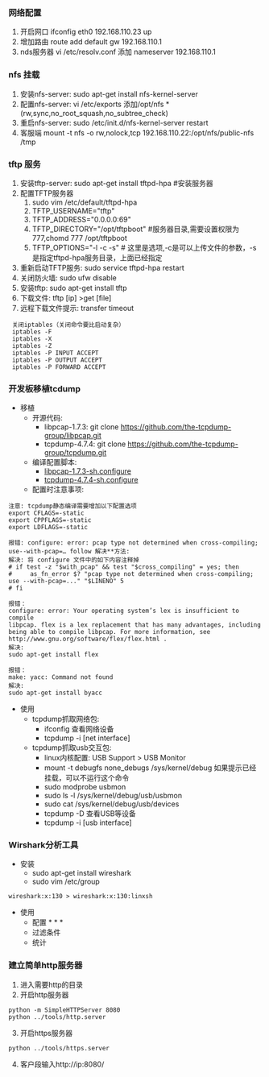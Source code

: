 ### 网络配置
1. 开启网口 ifconfig eth0 192.168.110.23 up
2. 增加路由 route add default gw 192.168.110.1
3. nds服务器 vi /etc/resolv.conf 添加 nameserver 192.168.110.1

### nfs 挂载
1. 安装nfs-server: sudo apt-get install nfs-kernel-server
2. 配置nfs-server: vi /etc/exports 添加/opt/nfs *(rw,sync,no_root_squash,no_subtree_check)
3. 重启nfs-server: sudo /etc/init.d/nfs-kernel-server restart
4. 客服端 mount -t nfs -o rw,nolock,tcp 192.168.110.22:/opt/nfs/public-nfs /tmp

### tftp 服务
1. 安装tftp-server: sudo apt-get install tftpd-hpa #安装服务器
2. 配置TFTP服务器
	1. sudo vim /etc/default/tftpd-hpa
	2. TFTP_USERNAME="tftp"
	3. TFTP_ADDRESS="0.0.0.0:69"
	4. TFTP_DIRECTORY="/opt/tftpboot" #服务器目录,需要设置权限为777,chomd 777 /opt/tftpboot
	5. TFTP_OPTIONS="-l -c -s" # 这里是选项,-c是可以上传文件的参数，-s是指定tftpd-hpa服务目录，上面已经指定
3. 重新启动TFTP服务: sudo service tftpd-hpa restart
4. 关闭防火墙: sudo ufw disable
5. 安装tftp: sudo apt-get install tftp
6. 下载文件: tftp [ip]       >get [file]
7. 远程下载文件提示: transfer timeout
```
 关闭iptables（关闭命令要比启动复杂）
 iptables -F
 iptables -X
 iptables -Z
 iptables -P INPUT ACCEPT
 iptables -P OUTPUT ACCEPT
 iptables -P FORWARD ACCEPT
```

### 开发板移植tcdump
* 移植
	* 开源代码:
		* libpcap-1.7.3: git clone https://github.com/the-tcpdump-group/libpcap.git
		* tcpdump-4.7.4: git clone https://github.com/the-tcpdump-group/tcpdump.git
	* 编译配置脚本:
		* [libpcap-1.7.3-sh.configure](../scripts/libpcap-1.7.3-sh.configure)
		* [tcpdump-4.7.4-sh.configure](../scripts/tcpdump-4.7.4-sh.configure)
	* 配置时注意事项:
```
注意: tcpdump静态编译需要增加以下配置选项
export CFLAGS=-static
export CPPFLAGS=-static
export LDFLAGS=-static
```
```
报错: configure: error: pcap type not determined when cross-compiling; use--with-pcap=… follow 解决**方法:
解决: 将 configure 文件中的如下内容注释掉
# if test -z "$with_pcap" && test "$cross_compiling" = yes; then
#     as_fn_error $? "pcap type not determined when cross-compiling; use --with-pcap=..." "$LINENO" 5
# fi
```
```
报错：
configure: error: Your operating system’s lex is insufficient to compile
libpcap. flex is a lex replacement that has many advantages, including
being able to compile libpcap. For more information, see
http://www.gnu.org/software/flex/flex.html .
解决:
sudo apt-get install flex
```
```
报错：
make: yacc: Command not found
解决:
sudo apt-get install byacc
```
* 使用
	* tcpdump抓取网络包: 
		* ifconfig 查看网络设备
		* tcpdump -i [net interface]
	* tcpdump抓取usb交互包:
		* linux内核配置: USB Support > USB Monitor
		* mount -t debugfs none_debugs /sys/kernel/debug 如果提示已经挂载，可以不运行这个命令
		* sudo modprobe usbmon
		* sudo ls -l /sys/kernel/debug/usb/usbmon
		* sudo cat /sys/kernel/debug/usb/devices
		* tcpdump -D 查看USB等设备
		* tcpdump -i [usb interface]

### Wirshark分析工具
* 安装
	* sudo apt-get install wireshark
	* sudo vim /etc/group
```
wireshark:x:130 > wireshark:x:130:linxsh
```
* 使用
	* 配置
		* 
		* 
		* 
	* 过滤条件
	* 统计

### 建立简单http服务器
1. 进入需要http的目录
2. 开启http服务器
```
python -m SimpleHTTPServer 8080
python ../tools/http.server
```
3. 开启https服务器
```
python ../tools/https.server
```
4. 客户段输入http://ip:8080/
